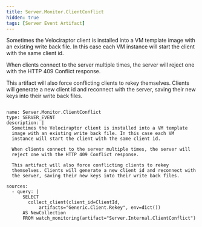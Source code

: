 ```yaml
---
title: Server.Monitor.ClientConflict
hidden: true
tags: [Server Event Artifact]
---
```


Sometimes the Velociraptor client is installed into a VM template
image with an existing write back file. In this case each VM
instance will start the client with the same client id.

When clients connect to the server multiple times, the server will
reject one with the HTTP 409 Conflict response.

This artifact will also force conflicting clients to rekey
themselves. Clients will generate a new client id and reconnect with
the server, saving their new keys into their write back files.


<pre><code class="language-yaml">
name: Server.Monitor.ClientConflict
type: SERVER_EVENT
description: |
  Sometimes the Velociraptor client is installed into a VM template
  image with an existing write back file. In this case each VM
  instance will start the client with the same client id.

  When clients connect to the server multiple times, the server will
  reject one with the HTTP 409 Conflict response.

  This artifact will also force conflicting clients to rekey
  themselves. Clients will generate a new client id and reconnect with
  the server, saving their new keys into their write back files.

sources:
  - query: |
      SELECT
        collect_client(client_id=ClientId,
            artifacts="Generic.Client.Rekey", env=dict())
      AS NewCollection
      FROM watch_monitoring(artifact="Server.Internal.ClientConflict")

</code></pre>

